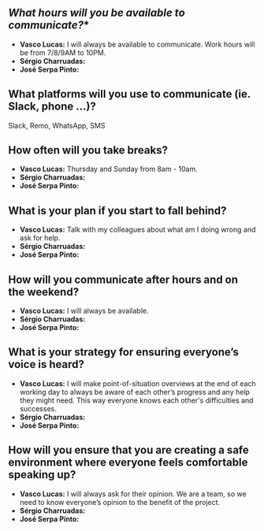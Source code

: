 


## *What hours will you be available to communicate?**

* **Vasco Lucas:** I will always be available to communicate. Work hours will be from 7/8/9AM to 10PM.
* **Sérgio Charruadas:**
* **José Serpa Pinto:**

## **What platforms will you use to communicate (ie. Slack, phone …)?**

Slack, Remo, WhatsApp, SMS
## **How often will you take breaks?**

* **Vasco Lucas:** Thursday and Sunday from 8am - 10am.
* **Sérgio Charruadas:**
* **José Serpa Pinto:**

## **What is your plan if you start to fall behind?**

* **Vasco Lucas:** Talk with my colleagues about what am I doing wrong and ask for help.
* **Sérgio Charruadas:**
* **José Serpa Pinto:**

## **How will you communicate after hours and on the weekend?**

* **Vasco Lucas:** I will always be available.
* **Sérgio Charruadas:**
* **José Serpa Pinto:**

## **What is your strategy for ensuring everyone’s voice is heard?**

* **Vasco Lucas:** I will make point-of-situation overviews at the end of each working day to always be aware of each other’s progress and any help they might need. This way everyone knows each other's difficulties and successes.
* **Sérgio Charruadas:**
* **José Serpa Pinto:**

## **How will you ensure that you are creating a safe environment where everyone feels comfortable speaking up?**

* **Vasco Lucas:** I will always ask for their opinion. We are a team, so we need to know everyone’s opinion to the benefit of the project.
* **Sérgio Charruadas:**
* **José Serpa Pinto:**
